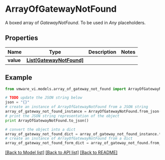 # ArrayOfGatewayNotFound

A boxed array of *GatewayNotFound*. To be used in *Any* placeholders. 

## Properties
Name | Type | Description | Notes
------------ | ------------- | ------------- | -------------
**value** | [**List[GatewayNotFound]**](GatewayNotFound.md) |  | 

## Example

```python
from vmware_vi.models.array_of_gateway_not_found import ArrayOfGatewayNotFound

# TODO update the JSON string below
json = "{}"
# create an instance of ArrayOfGatewayNotFound from a JSON string
array_of_gateway_not_found_instance = ArrayOfGatewayNotFound.from_json(json)
# print the JSON string representation of the object
print ArrayOfGatewayNotFound.to_json()

# convert the object into a dict
array_of_gateway_not_found_dict = array_of_gateway_not_found_instance.to_dict()
# create an instance of ArrayOfGatewayNotFound from a dict
array_of_gateway_not_found_form_dict = array_of_gateway_not_found.from_dict(array_of_gateway_not_found_dict)
```
[[Back to Model list]](../README.md#documentation-for-models) [[Back to API list]](../README.md#documentation-for-api-endpoints) [[Back to README]](../README.md)


